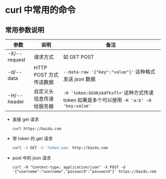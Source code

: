 # curl 中常用的命令

## 常用参数说明

| 参数         | 说明                     | 备注                                                                                      |
| ------------ | ------------------------ | ----------------------------------------------------------------------------------------- |
| -X/--request | 请求方式                 | 如 GET POST                                                                               |
| -d/--data    | HTTP POST 方式传送数据   | `--data-raw '{"key":"value"}'` 这种格式发送 json 数据                                     |
| -H/--header  | 自定义头信息传递给服务器 | `-H 'token:GGXKskdfksfl='`这种方式传递 token 如果是多个可以使用 `-H 'a:b' -H 'key:value'` |

- 直接 get 请求

  `curl https://baidu.com`

- 带 token 的 get 请求

  ```sh
  curl -X GET -H 'token:aaa' http://baidu.com
  ```

- post 中的 json 请求

  `curl -H "Content-type: application/json" -X POST -d '{"username":"username","password":"password"}' https://baidu.com`
